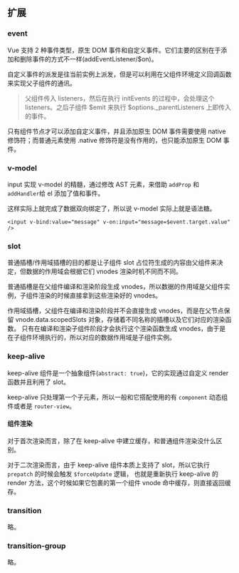 ## 扩展

### event

Vue 支持 2 种事件类型，原生 DOM 事件和自定义事件。它们主要的区别在于添加和删除事件的方式不一样(addEventListener/$on)。

自定义事件的派发是往当前实例上派发，但是可以利用在父组件环境定义回调函数来实现父子组件的通讯。

> 父组件传入 listeners，然后在执行 initEvents 的过程中，会处理这个 listeners。之后子组件 $emit 来执行 $options._parentListeners 上即传入的事件。

只有组件节点才可以添加自定义事件，并且添加原生 DOM 事件需要使用 native 修饰符；而普通元素使用 .native 修饰符是没有作用的，也只能添加原生 DOM 事件。


### v-model

input 实现 v-model 的精髓，通过修改 AST 元素，来借助 `addProp` 和 `addHandler`给 el 添加了值和事件。

这样实际上就完成了数据双向绑定了，所以说 v-model 实际上就是语法糖。

```vue
<input v-bind:value="message" v-on:input="message=$event.target.value" />
```


### slot

普通插槽/作用域插槽的目的都是让子组件 slot 占位符生成的内容由父组件来决定，但数据的作用域会根据它们 vnodes 渲染时机不同而不同。

普通插槽是在父组件编译和渲染阶段生成 vnodes，所以数据的作用域是父组件实例，子组件渲染的时候直接拿到这些渲染好的 vnodes。

作用域插槽，父组件在编译和渲染阶段并不会直接生成 vnodes，而是在父节点保留 vnode.data.scopedSlots 对象，存储着不同名称的插槽以及它们对应的渲染函数。
只有在编译和渲染子组件阶段才会执行这个渲染函数生成 vnodes，由于是在子组件环境执行的，所以对应的数据作用域是子组件实例。


### keep-alive

keep-alive 组件是一个抽象组件(`abstract: true`)，它的实现通过自定义 render 函数并且利用了 slot。

keep-alive 只处理第一个子元素，所以一般和它搭配使用的有 `component` 动态组件或者是 `router-view`。

#### 组件渲染

对于首次渲染而言，除了在 keep-alive 中建立缓存，和普通组件渲染没什么区别。

对于二次渲染而言，由于 keep-alive 组件本质上支持了 slot，所以它执行 `prepatch` 的时候会触发 `$forceUpdate` 逻辑，
也就是重新执行 keep-alive 的 render 方法，这个时候如果它包裹的第一个组件 vnode 命中缓存，则直接返回缓存。


### transition

略。


### transition-group

略。
